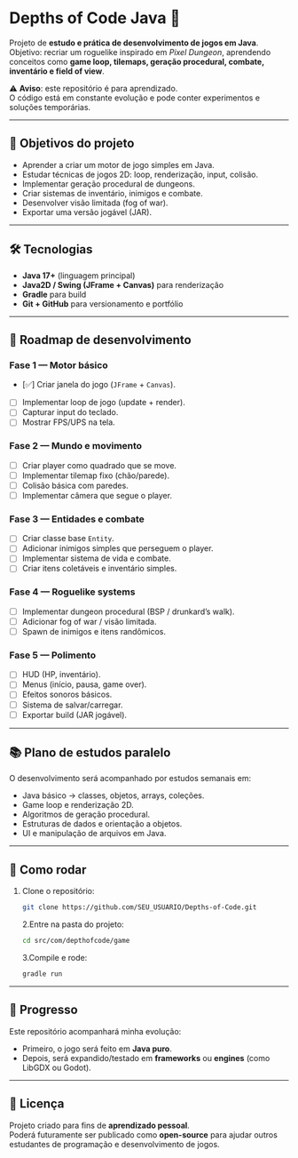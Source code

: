 # Depths of Code Java 🧩

Projeto de **estudo e prática de desenvolvimento de jogos em Java**.  
Objetivo: recriar um roguelike inspirado em _Pixel Dungeon_, aprendendo conceitos como **game loop, tilemaps, geração procedural, combate, inventário e field of view**.

⚠️ **Aviso**: este repositório é para aprendizado.  
O código está em constante evolução e pode conter experimentos e soluções temporárias.

---

## 🎯 Objetivos do projeto

- Aprender a criar um motor de jogo simples em Java.
- Estudar técnicas de jogos 2D: loop, renderização, input, colisão.
- Implementar geração procedural de dungeons.
- Criar sistemas de inventário, inimigos e combate.
- Desenvolver visão limitada (fog of war).
- Exportar uma versão jogável (JAR).

---

## 🛠️ Tecnologias

- **Java 17+** (linguagem principal)
- **Java2D / Swing (JFrame + Canvas)** para renderização
- **Gradle** para build
- **Git + GitHub** para versionamento e portfólio

---

## 📅 Roadmap de desenvolvimento

### Fase 1 — Motor básico

- [✅] Criar janela do jogo (`JFrame` + `Canvas`).
- [ ] Implementar loop de jogo (update + render).
- [ ] Capturar input do teclado.
- [ ] Mostrar FPS/UPS na tela.

### Fase 2 — Mundo e movimento

- [ ] Criar player como quadrado que se move.
- [ ] Implementar tilemap fixo (chão/parede).
- [ ] Colisão básica com paredes.
- [ ] Implementar câmera que segue o player.

### Fase 3 — Entidades e combate

- [ ] Criar classe base `Entity`.
- [ ] Adicionar inimigos simples que perseguem o player.
- [ ] Implementar sistema de vida e combate.
- [ ] Criar itens coletáveis e inventário simples.

### Fase 4 — Roguelike systems

- [ ] Implementar dungeon procedural (BSP / drunkard’s walk).
- [ ] Adicionar fog of war / visão limitada.
- [ ] Spawn de inimigos e itens randômicos.

### Fase 5 — Polimento

- [ ] HUD (HP, inventário).
- [ ] Menus (início, pausa, game over).
- [ ] Efeitos sonoros básicos.
- [ ] Sistema de salvar/carregar.
- [ ] Exportar build (JAR jogável).

---

## 📚 Plano de estudos paralelo

O desenvolvimento será acompanhado por estudos semanais em:

- Java básico → classes, objetos, arrays, coleções.
- Game loop e renderização 2D.
- Algoritmos de geração procedural.
- Estruturas de dados e orientação a objetos.
- UI e manipulação de arquivos em Java.

---

## 🚀 Como rodar

1. Clone o repositório:
   ```bash
   git clone https://github.com/SEU_USUARIO/Depths-of-Code.git
   ```
   2.Entre na pasta do projeto:
   ```bash
   cd src/com/depthofcode/game
   ```
   3.Compile e rode:
   ```bash
   gradle run
   ```

---

## 🧭 Progresso

Este repositório acompanhará minha evolução:

- Primeiro, o jogo será feito em **Java puro**.
- Depois, será expandido/testado em **frameworks** ou **engines** (como LibGDX ou Godot).

---

## 📜 Licença

Projeto criado para fins de **aprendizado pessoal**.  
Poderá futuramente ser publicado como **open-source** para ajudar outros estudantes de programação e desenvolvimento de jogos.

